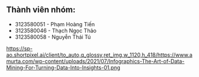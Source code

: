 ## Thành viên nhóm: 
- 3123580051 - Phạm Hoàng Tiến
- 3123580046 - Thạch Ngọc Thảo
- 3123580058 - Nguyễn Thái Tú

https://sp-ao.shortpixel.ai/client/to_auto,q_glossy,ret_img,w_1120,h_418/https://www.amurta.com/wp-content/uploads/2021/07/Infographics-The-Art-of-Data-Mining-For-Turning-Data-Into-Insights-01.png

